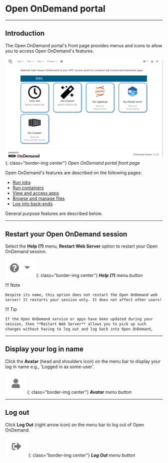 # Open OnDemand portal

---

## Introduction

The Open OnDemand portal's front page provides menus and icons to allow you to access Open OnDemand's features.

![Open OnDemand portal front page](../../images/open-ondemand/portal.png){: class="border-img center"} *Open OnDemand portal front page*

Open OnDemand's features are described on the following pages:

* [Run jobs](./jobs.md)
* [Run containers](./containers.md)
* [View and access apps](./apps.md)
* [Browse and manage files](./files.md)
* [Log into back-ends](./ssh.md)

General purpose features are described below.

---

## Restart your Open OnDemand session

Select the **Help (?)** menu, **Restart Web Server** option to restart your Open OnDemand session.

![Help menu button](../../images/open-ondemand/help-menu.png){: class="border-img center"} ***Help (?)** menu button*

!!! Note

    Despite its name, this option does not restart the Open OnDemand web server! It restarts your session only. It does not affect other users!

!!! Tip

    If the Open OnDemand service or apps have been updated during your session, then **Restart Web Server** allows you to pick up such changes without having to log out and log back into Open OnDemand,

---

## Display your log in name

Click the **Avatar** (head and shoulders icon) on the menu bar to display your log in name e.g., 'Logged in as some-user'.

![Avatar menu button, a head and shoulders icon](../../images/open-ondemand/avatar-button.png){: class="border-img center"} ***Avatar** menu button*

---

## Log out

Click **Log Out** (right arrow icon) on the menu bar to log out of Open OnDemand.

![Log Out menu button, a right arrow icon](../../images/open-ondemand/logout-button.png){: class="border-img center"} ***Log Out** menu button*
